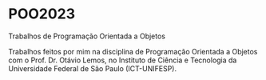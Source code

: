 # POO2023
Trabalhos de Programação Orientada a Objetos

Trabalhos feitos por mim na disciplina de Programação Orientada a Objetos com o Prof. Dr. Otávio Lemos, no Instituto de Ciência e Tecnologia da Universidade Federal de São Paulo (ICT-UNIFESP).
